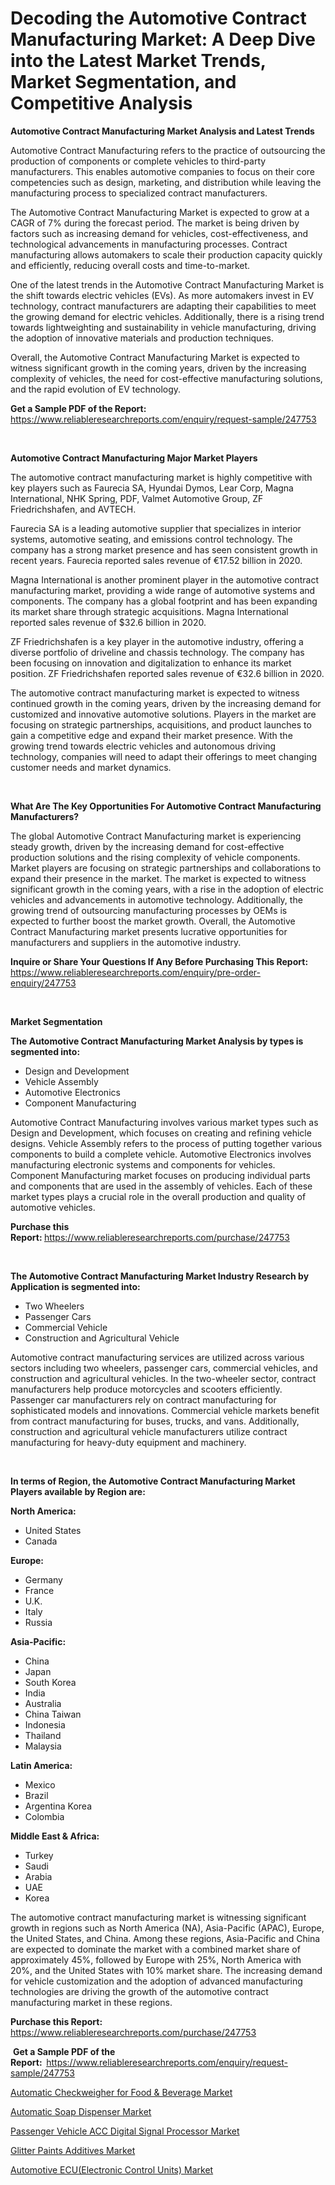 <p><h1>Decoding the Automotive Contract Manufacturing Market: A Deep Dive into the Latest Market Trends, Market Segmentation, and Competitive Analysis</h1></p><p><strong>Automotive Contract Manufacturing Market Analysis and Latest Trends</strong></p>
<p><p>Automotive Contract Manufacturing refers to the practice of outsourcing the production of components or complete vehicles to third-party manufacturers. This enables automotive companies to focus on their core competencies such as design, marketing, and distribution while leaving the manufacturing process to specialized contract manufacturers.</p><p>The Automotive Contract Manufacturing Market is expected to grow at a CAGR of 7% during the forecast period. The market is being driven by factors such as increasing demand for vehicles, cost-effectiveness, and technological advancements in manufacturing processes. Contract manufacturing allows automakers to scale their production capacity quickly and efficiently, reducing overall costs and time-to-market.</p><p>One of the latest trends in the Automotive Contract Manufacturing Market is the shift towards electric vehicles (EVs). As more automakers invest in EV technology, contract manufacturers are adapting their capabilities to meet the growing demand for electric vehicles. Additionally, there is a rising trend towards lightweighting and sustainability in vehicle manufacturing, driving the adoption of innovative materials and production techniques.</p><p>Overall, the Automotive Contract Manufacturing Market is expected to witness significant growth in the coming years, driven by the increasing complexity of vehicles, the need for cost-effective manufacturing solutions, and the rapid evolution of EV technology.</p></p>
<p><strong>Get a Sample PDF of the Report:&nbsp;</strong> <a href="https://www.reliableresearchreports.com/enquiry/request-sample/247753">https://www.reliableresearchreports.com/enquiry/request-sample/247753</a></p>
<p>&nbsp;</p>
<p><strong>Automotive Contract Manufacturing Major Market Players</strong></p>
<p><p>The automotive contract manufacturing market is highly competitive with key players such as Faurecia SA, Hyundai Dymos, Lear Corp, Magna International, NHK Spring, PDF, Valmet Automotive Group, ZF Friedrichshafen, and AVTECH. </p><p>Faurecia SA is a leading automotive supplier that specializes in interior systems, automotive seating, and emissions control technology. The company has a strong market presence and has seen consistent growth in recent years. Faurecia reported sales revenue of €17.52 billion in 2020.</p><p>Magna International is another prominent player in the automotive contract manufacturing market, providing a wide range of automotive systems and components. The company has a global footprint and has been expanding its market share through strategic acquisitions. Magna International reported sales revenue of $32.6 billion in 2020.</p><p>ZF Friedrichshafen is a key player in the automotive industry, offering a diverse portfolio of driveline and chassis technology. The company has been focusing on innovation and digitalization to enhance its market position. ZF Friedrichshafen reported sales revenue of €32.6 billion in 2020.</p><p>The automotive contract manufacturing market is expected to witness continued growth in the coming years, driven by the increasing demand for customized and innovative automotive solutions. Players in the market are focusing on strategic partnerships, acquisitions, and product launches to gain a competitive edge and expand their market presence. With the growing trend towards electric vehicles and autonomous driving technology, companies will need to adapt their offerings to meet changing customer needs and market dynamics.</p></p>
<p>&nbsp;</p>
<p><strong>What Are The Key Opportunities For Automotive Contract Manufacturing Manufacturers?</strong></p>
<p><p>The global Automotive Contract Manufacturing market is experiencing steady growth, driven by the increasing demand for cost-effective production solutions and the rising complexity of vehicle components. Market players are focusing on strategic partnerships and collaborations to expand their presence in the market. The market is expected to witness significant growth in the coming years, with a rise in the adoption of electric vehicles and advancements in automotive technology. Additionally, the growing trend of outsourcing manufacturing processes by OEMs is expected to further boost the market growth. Overall, the Automotive Contract Manufacturing market presents lucrative opportunities for manufacturers and suppliers in the automotive industry.</p></p>
<p><strong>Inquire or Share Your Questions If Any Before Purchasing This Report:</strong> <a href="https://www.reliableresearchreports.com/enquiry/pre-order-enquiry/247753">https://www.reliableresearchreports.com/enquiry/pre-order-enquiry/247753</a></p>
<p>&nbsp;</p>
<p><strong>Market Segmentation</strong></p>
<p><strong>The Automotive Contract Manufacturing Market Analysis by types is segmented into:</strong></p>
<p><ul><li>Design and Development</li><li>Vehicle Assembly</li><li>Automotive Electronics</li><li>Component Manufacturing</li></ul></p>
<p><p>Automotive Contract Manufacturing involves various market types such as Design and Development, which focuses on creating and refining vehicle designs. Vehicle Assembly refers to the process of putting together various components to build a complete vehicle. Automotive Electronics involves manufacturing electronic systems and components for vehicles. Component Manufacturing market focuses on producing individual parts and components that are used in the assembly of vehicles. Each of these market types plays a crucial role in the overall production and quality of automotive vehicles.</p></p>
<p><strong>Purchase this Report:&nbsp;</strong><a href="https://www.reliableresearchreports.com/purchase/247753">https://www.reliableresearchreports.com/purchase/247753</a></p>
<p>&nbsp;</p>
<p><strong>The Automotive Contract Manufacturing Market Industry Research by Application is segmented into:</strong></p>
<p><ul><li>Two Wheelers</li><li>Passenger Cars</li><li>Commercial Vehicle</li><li>Construction and Agricultural Vehicle</li></ul></p>
<p><p>Automotive contract manufacturing services are utilized across various sectors including two wheelers, passenger cars, commercial vehicles, and construction and agricultural vehicles. In the two-wheeler sector, contract manufacturers help produce motorcycles and scooters efficiently. Passenger car manufacturers rely on contract manufacturing for sophisticated models and innovations. Commercial vehicle markets benefit from contract manufacturing for buses, trucks, and vans. Additionally, construction and agricultural vehicle manufacturers utilize contract manufacturing for heavy-duty equipment and machinery.</p></p>
<p>&nbsp;</p>
<p><strong>In terms of Region, the Automotive Contract Manufacturing Market Players available by Region are:</strong></p>
<p>
    <p> <strong> North America: </strong>
        <ul>
            <li>United States</li>
            <li>Canada</li>
        </ul>
        </p> 
    <p> <strong> Europe: </strong>
        <ul>
            <li>Germany</li>
            <li>France</li>
            <li>U.K.</li>
            <li>Italy</li>
            <li>Russia</li>
        </ul>
        </p> 
    <p> <strong> Asia-Pacific: </strong>
        <ul>
            <li>China</li>
            <li>Japan</li>
            <li>South Korea</li>
            <li>India</li>
            <li>Australia</li>
            <li>China Taiwan</li>
            <li>Indonesia</li>
            <li>Thailand</li>
            <li>Malaysia</li>
        </ul>
        </p> 
    <p> <strong> Latin America: </strong>
        <ul>
            <li>Mexico</li>
            <li>Brazil</li>
            <li>Argentina Korea</li>
            <li>Colombia</li>
        </ul>
        </p> 
    <p> <strong> Middle East & Africa: </strong>
        <ul>
            <li>Turkey</li>
            <li>Saudi</li>
            <li>Arabia</li>
            <li>UAE</li>
            <li>Korea</li>
        </ul>
    </p>
    </p>
<p><p>The automotive contract manufacturing market is witnessing significant growth in regions such as North America (NA), Asia-Pacific (APAC), Europe, the United States, and China. Among these regions, Asia-Pacific and China are expected to dominate the market with a combined market share of approximately 45%, followed by Europe with 25%, North America with 20%, and the United States with 10% market share. The increasing demand for vehicle customization and the adoption of advanced manufacturing technologies are driving the growth of the automotive contract manufacturing market in these regions.</p></p>
<p><strong>Purchase this Report: </strong><a href="https://www.reliableresearchreports.com/purchase/247753">https://www.reliableresearchreports.com/purchase/247753</a></p>
<p>&nbsp;<strong>Get a Sample PDF of the Report:&nbsp;&nbsp;</strong><a href="https://www.reliableresearchreports.com/enquiry/request-sample/247753">https://www.reliableresearchreports.com/enquiry/request-sample/247753</a></p>
<p><strong></strong></p>
<p><p><a href="https://github.com/zjyglelu/Market-Research-Report-List-1/blob/main/automatic-checkweigher-for-food-beverage-market.md">Automatic Checkweigher for Food & Beverage Market</a></p><p><a href="https://github.com/mbisetmhermsr/Market-Research-Report-List-1/blob/main/automatic-soap-dispenser-market.md">Automatic Soap Dispenser Market</a></p><p><a href="https://florentine-yuzu-f42.notion.site/Passenger-Vehicle-ACC-Digital-Signal-Processor-Market-Provides-Detailed-Segmentation-of-this-Market--cc4b1fccb718447f86eacce4c2d08bff">Passenger Vehicle ACC Digital Signal Processor Market</a></p><p><a href="https://view.publitas.com/reportprime-1/glitter-paints-additives-market-a-comprehensive-report-of-its-market-share-growth-trends-2024-2031/">Glitter Paints Additives Market</a></p><p><a href="https://changeable-paste-463.notion.site/Decoding-the-Automotive-ECU-Electronic-Control-Units-Market-A-Deep-Dive-into-the-Latest-Market-Tre-a5b951ef32f34b11adc55bce84e5dfd4">Automotive ECU(Electronic Control Units) Market</a></p></p>